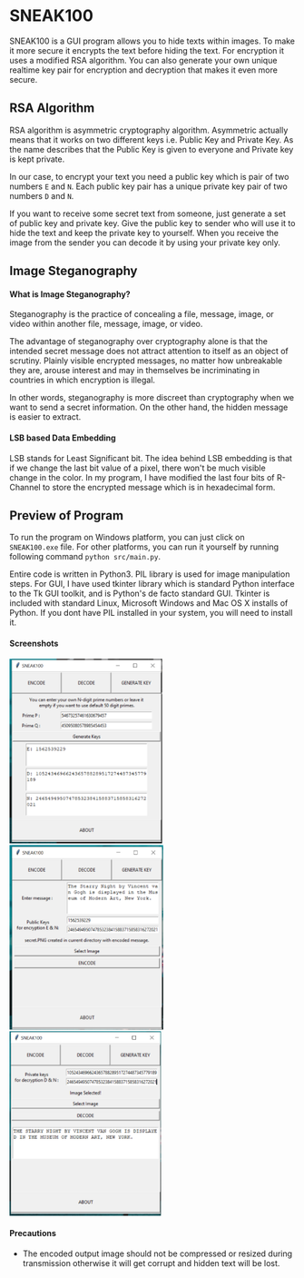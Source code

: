 # SNEAK100

SNEAK100 is a GUI program allows you to hide texts within images. To make it more secure it encrypts the text before hiding the text. For encryption it uses a modified RSA algorithm. You can also generate your own unique realtime key pair for encryption and decryption that makes it even more secure.

## RSA Algorithm
RSA algorithm is asymmetric cryptography algorithm. Asymmetric actually means that it works on two different keys i.e. Public Key and Private Key. As the name describes that the Public Key is given to everyone and Private key is kept private. 

In our case, to encrypt your text you need a public key which is pair of two numbers `E` and `N`.
Each public key pair has a unique private key pair of two numbers `D` and `N`. 

If you want to receive some secret text from someone, just generate a set of public key and private key. Give the public key to sender who will use it to hide the text and keep the private key to yourself. When you receive the image from the sender you can decode it by using your private key only.

## Image Steganography
#### What is Image Steganography?
Steganography is the practice of concealing a file, message, image, or video within another file, message, image, or video.

The advantage of steganography over cryptography alone is that the intended secret message does not attract attention to itself as an object of scrutiny. Plainly visible encrypted messages, no matter how unbreakable they are, arouse interest and may in themselves be incriminating in countries in which encryption is illegal.

In other words, steganography is more discreet than cryptography when we want to send a secret information. On the other hand, the hidden message is easier to extract.

#### LSB based Data Embedding
LSB stands for Least Significant bit. The idea behind LSB embedding is that if we change the last bit value of a pixel, there won't be much visible change in the color.  In my program, I have modified the last four bits of R-Channel to store the encrypted message which is in hexadecimal form.
## Preview of Program
To run the program on Windows platform, you can just click on `SNEAK100.exe` file. For other platforms, you can run it yourself by running following command `python src/main.py`.

Entire code is written in Python3. PIL library is used for image manipulation steps. For GUI, I have used tkinter library which is standard Python interface to the Tk GUI toolkit, and is Python's de facto standard GUI. Tkinter is included with standard Linux, Microsoft Windows and Mac OS X installs of Python. If you dont have PIL installed in your system, you will need to install it.

#### Screenshots
<img src="./ss/1.png" height=325> <img src="./ss/2.png" height=325> <img src="./ss/4.png" height=325>

#### Precautions
- The encoded output image should not be compressed or resized during transmission otherwise it will get corrupt and hidden text will be lost. 

